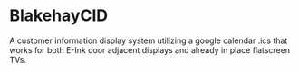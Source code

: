 # BlakehayCID
A customer information display system utilizing a google calendar .ics that works for both E-Ink door adjacent displays and already in place flatscreen TVs.
